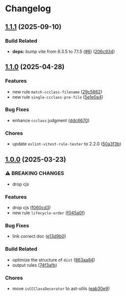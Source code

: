 # Changelog

## [1.1.1](https://github.com/9romise/eslint-plugin-cocos/compare/v1.1.0...v1.1.1) (2025-09-10)


### Build Related

* **deps:** bump vite from 6.3.5 to 7.1.5 ([#6](https://github.com/9romise/eslint-plugin-cocos/issues/6)) ([206c934](https://github.com/9romise/eslint-plugin-cocos/commit/206c9341ca857e8b15b47cccd6f05868265fa381))

## [1.1.0](https://github.com/9romise/eslint-plugin-cocos/compare/v1.0.0...v1.1.0) (2025-04-28)


### Features

* new rule `match-ccclass-filename` ([29c5862](https://github.com/9romise/eslint-plugin-cocos/commit/29c58628045ec3b7d1e98fe3f3b871edb164c307))
* new rule `single-ccclass-pre-file` ([5e1e0a4](https://github.com/9romise/eslint-plugin-cocos/commit/5e1e0a4af8982df5ba3d94886dca0c353d0c70bc))


### Bug Fixes

* enhance `ccclass` judgment ([ddc6670](https://github.com/9romise/eslint-plugin-cocos/commit/ddc6670c5de736072c8dd11318f081136f8a7801))


### Chores

* update `eslint-vitest-rule-tester` to 2.2.0 ([50a3f3b](https://github.com/9romise/eslint-plugin-cocos/commit/50a3f3bc588358fa3a1be06bae31d10e1a0bd733))

## [1.0.0](https://github.com/9romise/eslint-plugin-cocos/compare/v0.0.2...v1.0.0) (2025-03-23)


### ⚠ BREAKING CHANGES

* drop cjs

### Features

* drop cjs ([f060cd3](https://github.com/9romise/eslint-plugin-cocos/commit/f060cd3e540fff2b079a1e83be6db798de3d42c5))
* new rule `lifecycle-order` ([f045a0f](https://github.com/9romise/eslint-plugin-cocos/commit/f045a0f2030c4c31151c012a032894889f87f279))


### Bug Fixes

* link correct doc ([e13d9b0](https://github.com/9romise/eslint-plugin-cocos/commit/e13d9b014dd04cb30a87c5c73d08d84ad1b64deb))


### Build Related

* optimize the structure of `dist` ([863aa84](https://github.com/9romise/eslint-plugin-cocos/commit/863aa846ab3cc23a07838aa9333ae38171b75382))
* output rules ([74f3afb](https://github.com/9romise/eslint-plugin-cocos/commit/74f3afb949d2659e90fb1b7d2f936dbe6474666c))


### Chores

* move `isCCClassDecorator` to ast-utils ([eab30e9](https://github.com/9romise/eslint-plugin-cocos/commit/eab30e90ab1f590f702a5180d3fa499513fc0133))
